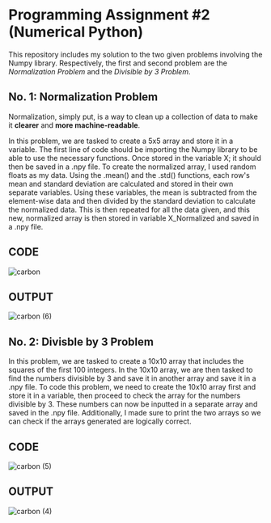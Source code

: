 # Programming Assignment #2 (Numerical Python) #
This repository includes my solution to the two given problems involving the Numpy library. Respectively, the first and second problem are the *Normalization Problem* and the *Divisible by 3 Problem*.

## No. 1: Normalization Problem ##
Normalization, simply put, is a way to clean up a collection of data to make it **clearer** and **more machine-readable**.

In this problem, we are tasked to create a 5x5 array and store it in a variable. The first line of code should be importing the Numpy library to be able to use the necessary functions. Once stored in the variable X; it should then be saved in a .npy file. To create the normalized array, I used random floats as my data. Using the .mean() and the .std() functions, each row's mean and standard deviation are calculated and stored in their own separate variables. Using these variables, the mean is subtracted from the element-wise data and then divided by the standard deviation to calculate the normalized data. This is then repeated for all the data given, and this new, normalized array is then stored in variable X_Normalized and saved in a .npy file.

## CODE ##
![carbon](https://github.com/user-attachments/assets/2b72b1b0-8abe-469d-862c-942c66897690)

## OUTPUT ##
![carbon (6)](https://github.com/user-attachments/assets/1a9dd15e-852e-438e-b030-ef27b8ae6179)

## No. 2: Divisble by 3 Problem ##
In this problem, we are tasked to create a 10x10 array that includes the squares of the first 100 integers. In the 10x10 array, we are then tasked to find the numbers divisible by 3 and save it in another array and save it in a .npy file. 
To code this problem, we need to create the 10x10 array first and store it in a variable, then proceed to check the array for the numbers divisible by 3. These numbers can now be inputted in a separate array and saved in the .npy file. Additionally, I made sure to print the two arrays so we can check if the arrays generated are logically correct.

## CODE ##
![carbon (5)](https://github.com/user-attachments/assets/71b062ed-ff40-49d9-b802-0674cba723c1)

## OUTPUT ##
![carbon (4)](https://github.com/user-attachments/assets/5db3990c-926b-4662-8e7d-2aa5ae3b276f)
